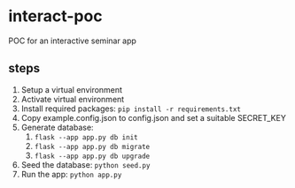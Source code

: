# interact-poc
POC for an interactive seminar app

## steps

1. Setup a virtual environment
1. Activate virtual environment
1. Install required packages: ``pip install -r requirements.txt``
1. Copy example.config.json to config.json and set a suitable SECRET_KEY
1. Generate database:
    1. ``flask --app app.py db init``
    1. ``flask --app app.py db migrate``
    1. ``flask --app app.py db upgrade``
1. Seed the database: `python seed.py`
1. Run the app: ``python app.py``
